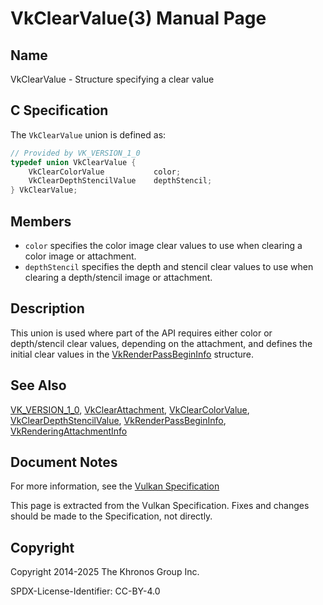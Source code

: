 # VkClearValue(3) Manual Page

## Name

VkClearValue - Structure specifying a clear value



## [](#_c_specification)C Specification

The `VkClearValue` union is defined as:

```c++
// Provided by VK_VERSION_1_0
typedef union VkClearValue {
    VkClearColorValue           color;
    VkClearDepthStencilValue    depthStencil;
} VkClearValue;
```

## [](#_members)Members

- `color` specifies the color image clear values to use when clearing a color image or attachment.
- `depthStencil` specifies the depth and stencil clear values to use when clearing a depth/stencil image or attachment.

## [](#_description)Description

This union is used where part of the API requires either color or depth/stencil clear values, depending on the attachment, and defines the initial clear values in the [VkRenderPassBeginInfo](https://registry.khronos.org/vulkan/specs/latest/man/html/VkRenderPassBeginInfo.html) structure.

## [](#_see_also)See Also

[VK\_VERSION\_1\_0](https://registry.khronos.org/vulkan/specs/latest/man/html/VK_VERSION_1_0.html), [VkClearAttachment](https://registry.khronos.org/vulkan/specs/latest/man/html/VkClearAttachment.html), [VkClearColorValue](https://registry.khronos.org/vulkan/specs/latest/man/html/VkClearColorValue.html), [VkClearDepthStencilValue](https://registry.khronos.org/vulkan/specs/latest/man/html/VkClearDepthStencilValue.html), [VkRenderPassBeginInfo](https://registry.khronos.org/vulkan/specs/latest/man/html/VkRenderPassBeginInfo.html), [VkRenderingAttachmentInfo](https://registry.khronos.org/vulkan/specs/latest/man/html/VkRenderingAttachmentInfo.html)

## [](#_document_notes)Document Notes

For more information, see the [Vulkan Specification](https://registry.khronos.org/vulkan/specs/latest/html/vkspec.html#VkClearValue)

This page is extracted from the Vulkan Specification. Fixes and changes should be made to the Specification, not directly.

## [](#_copyright)Copyright

Copyright 2014-2025 The Khronos Group Inc.

SPDX-License-Identifier: CC-BY-4.0